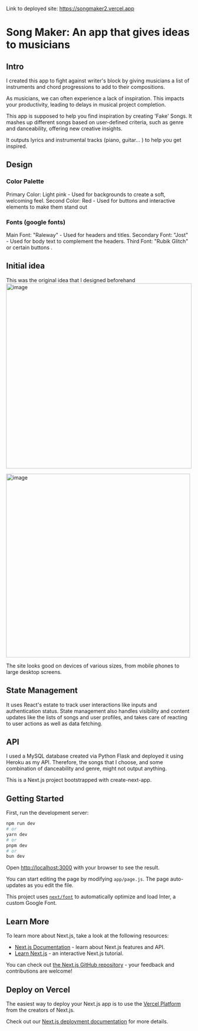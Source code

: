 Link to deployed site: https://songmaker2.vercel.app

# Song Maker: An app that gives ideas to musicians

## Intro

I created this app to fight against writer's block by giving musicians a list of instruments and chord progressions to add to their compositions.

As musicians, we can often experience a lack of inspiration. This impacts your productivity, leading to delays in musical project completion.

This app is supposed to help you find inspiration by creating 'Fake' Songs. It mashes up different songs based on user-defined criteria, such as genre and danceability, offering new creative insights.

It outputs lyrics and instrumental tracks (piano, guitar… ) to help you get inspired.

## Design

### Color Palette

Primary Color: Light pink - Used for backgrounds to create a soft, welcoming feel. Second Color: Red - Used for buttons and interactive elements to make them stand out

### Fonts (google fonts)

Main Font: "Raleway" - Used for headers and titles. Secondary Font: "Jost" - Used for body text to complement the headers. Third Font: "Rubik Glitch" or certain buttons .

## Initial idea

This was the original idea that I designed beforehand
<img width="503" alt="image" src="https://github.com/Serenwfs/songmaker2/assets/116518998/16e2087f-406d-4f2f-8b65-abfbb1d56656">

<img width="499" alt="image" src="https://github.com/Serenwfs/songmaker2/assets/116518998/c5de0123-cdfd-48c2-8cf7-4d1516f4f93e">

The site looks good on devices of various sizes, from mobile phones to large desktop screens.

## State Management

It uses React's estate to track user interactions like inputs and authentication status. State management also handles visibility and content updates like the lists of songs and user profiles, and takes care of reacting to user actions as well as data fetching.

## API

I used a MySQL database created via Python Flask and deployed it using Heroku as my API. Therefore, the songs that I choose, and some combination of danceability and genre, might not output anything.

This is a Next.js project bootstrapped with create-next-app.



## Getting Started

First, run the development server:

```bash
npm run dev
# or
yarn dev
# or
pnpm dev
# or
bun dev
```

Open [http://localhost:3000](http://localhost:3000) with your browser to see the result.

You can start editing the page by modifying `app/page.js`. The page auto-updates as you edit the file.

This project uses [`next/font`](https://nextjs.org/docs/basic-features/font-optimization) to automatically optimize and load Inter, a custom Google Font.

## Learn More

To learn more about Next.js, take a look at the following resources:

- [Next.js Documentation](https://nextjs.org/docs) - learn about Next.js features and API.
- [Learn Next.js](https://nextjs.org/learn) - an interactive Next.js tutorial.

You can check out [the Next.js GitHub repository](https://github.com/vercel/next.js/) - your feedback and contributions are welcome!

## Deploy on Vercel

The easiest way to deploy your Next.js app is to use the [Vercel Platform](https://vercel.com/new?utm_medium=default-template&filter=next.js&utm_source=create-next-app&utm_campaign=create-next-app-readme) from the creators of Next.js.

Check out our [Next.js deployment documentation](https://nextjs.org/docs/deployment) for more details.

